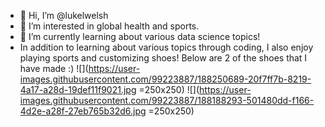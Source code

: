 - 👋 Hi, I’m @lukelwelsh
- 👀 I’m interested in global health and sports.
- 🌱 I’m currently learning about various data science topics!
- In addition to learning about various topics through coding, I also enjoy playing sports and customizing shoes! Below are 2 of the shoes that I have made :)
![](https://user-images.githubusercontent.com/99223887/188250689-20f7ff7b-8219-4a17-a28d-19def11f9021.jpg =250x250) 
![](https://user-images.githubusercontent.com/99223887/188188293-501480dd-f166-4d2e-a28f-27eb765b32d6.jpg =250x250)





<!---
lukelwelsh/lukelwelsh is a ✨ special ✨ repository because its `README.md` (this file) appears on your GitHub profile.
You can click the Preview link to take a look at your changes.
--->
